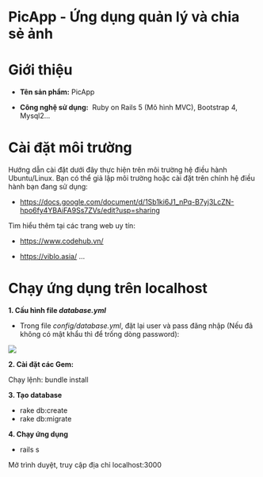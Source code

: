 # PicApp - Ứng dụng quản lý và chia sẻ ảnh
Giới thiệu 
==========
* **Tên sản phẩm:** PicApp

* **Công nghệ sử dụng:**  Ruby on Rails 5 (Mô hình MVC), Bootstrap 4, Mysql2...


Cài đặt môi trường
==================
Hướng dẫn cài đặt dưới đây thực hiện trên môi trường hệ điều hành Ubuntu/Linux. Bạn có thể giả lập môi trường hoặc cài đặt trên chính hệ điều hành bạn đang sử dụng:

* https://docs.google.com/document/d/1Sb1ki6J1_nPq-B7yj3LcZN-hpo6fy4YBAiFA9Ss7ZVs/edit?usp=sharing

Tìm hiểu thêm tại các trang web uy tín: 

* https://www.codehub.vn/

* https://viblo.asia/ ...

Chạy ứng dụng trên localhost
============================

**1. Cấu hình file *database.yml***

* Trong file *config/database.yml*, đặt lại user và pass đăng nhập (Nếu đã không có mật khẩu thì để trống dòng password):

<img src="https://i.imgur.com/kJ62CpQ.png">

**2. Cài đặt các Gem:**

Chạy lệnh: bundle install

**3. Tạo database**

* rake db:create
* rake db:migrate

**4. Chạy ứng dụng**

* rails s

Mở trình duyệt, truy cập địa chỉ localhost:3000
